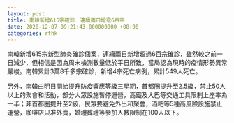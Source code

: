 ```yaml
---
layout: post
title: 南韓新增615宗確診　連續兩日增逾6百宗
date: 2020-12-07 09:21:43.000000000 +08:00
categories: rthk
---
```


南韓新增615宗新型肺炎確診個案，連續兩日新增超過6百宗確診，雖然較之前一日減少，但相信是因為周末檢測數量低於平日所致，當局認為現時的疫情形勢異常嚴峻。南韓累計3萬8千多宗確診，新增4宗死亡病例，累計549人死亡。

另外，南韓由明日開始提升防疫響應等級三星期，首都圈提升至2.5級，禁止50人以上的聚會和活動，部分大眾設施暫停運營，高鐵及大巴等交通工具限制上座率為一半；非首都圈提升至2級，民眾要避免外出和聚會，酒吧等5種高風險設施禁止運營，咖啡店只准外賣，婚禮葬禮等參加人數限制在100人以下。
